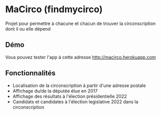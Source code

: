 # MaCirco (findmycirco)
Projet pour permettre à chacune et chacun de trouver la circonscription dont il ou elle dépend
## Démo
Vous pouvez tester l'app à cette adresse http://macirco.herokuapp.com

## Fonctionnalités
- Localisation de la circonscription à partir d'une adresse postale
- Affichage du/de la députée élue en 2017
- Affichage des résultats à l'élection présidentielle 2022
- Candidats et candidates à l'élection legislative 2022 dans la circonscription
